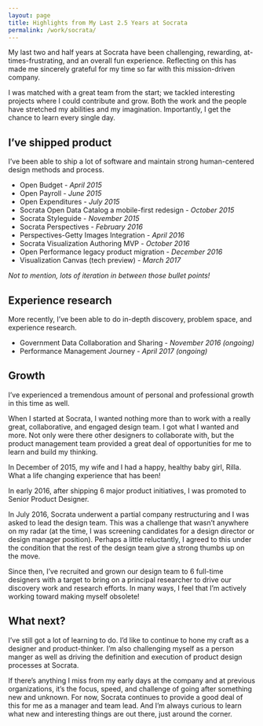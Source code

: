```yaml
---
layout: page
title: Highlights from My Last 2.5 Years at Socrata
permalink: /work/socrata/
---
```


<p class="lead">My last two and half years at Socrata have been challenging, rewarding, at-times-frustrating, and an overall fun experience. Reflecting on this has made me sincerely grateful for my time so far with this mission-driven company.</p>

I was matched with a great team from the start; we tackled interesting projects where I could contribute and grow. Both the work and the people have stretched my abilities and my imagination. Importantly, I get the chance to learn every single day.

## I’ve shipped product
I’ve been able to ship a lot of software and maintain strong human-centered design methods and process.

* Open Budget - _April 2015_
* Open Payroll - _June 2015_
* Open Expenditures - _July 2015_
* Socrata Open Data Catalog a mobile-first redesign - _October 2015_
* Socrata Styleguide - _November 2015_
* Socrata Perspectives - _February 2016_
* Perspectives-Getty Images Integration - _April 2016_
* Socrata Visualization Authoring MVP - _October 2016_
* Open Performance legacy product migration - _December 2016_
* Visualization Canvas (tech preview) - _March 2017_

_Not to mention, lots of iteration in between those bullet points!_

## Experience research
More recently, I’ve been able to do in-depth discovery, problem space, and experience research.

* Government Data Collaboration and Sharing - _November 2016 (ongoing)_
* Performance Management Journey - _April 2017 (ongoing)_

## Growth
I’ve experienced a tremendous amount of personal and professional growth in this time as well.

When I started at Socrata, I wanted nothing more than to work with a really great, collaborative, and engaged design team. I got what I wanted and more. Not only were there other designers to collaborate with, but the product management team provided a great deal of opportunities for me to learn and build my thinking.

In December of 2015, my wife and I had a happy, healthy baby girl, Rilla. What a life changing experience that has been!

In early 2016, after shipping 6 major product initiatives, I was promoted to Senior Product Designer.

In July 2016, Socrata underwent a partial company restructuring and I was asked to lead the design team. This was a challenge that wasn’t anywhere on my radar (at the time, I was screening candidates for a design director or design manager position). Perhaps a little reluctantly, I agreed to this under the condition that the rest of the design team give a strong thumbs up on the move.

Since then, I’ve recruited and grown our design team to 6 full-time designers with a target to bring on a principal researcher to drive our discovery work and research efforts. In many ways, I feel that I’m actively working toward making myself obsolete!  

## What next?
I’ve still got a lot of learning to do. I’d like to continue to hone my craft as a designer and product-thinker. I’m also challenging myself as a person manger as well as driving the definition and execution of product design processes at Socrata.

If there’s anything I miss from my early days at the company and at previous organizations, it’s the focus, speed, and challenge of going after something new and unknown. For now, Socrata continues to provide a good deal of this for me as a manager and team lead. And I’m always curious to learn what new and interesting things are out there, just around the corner.
